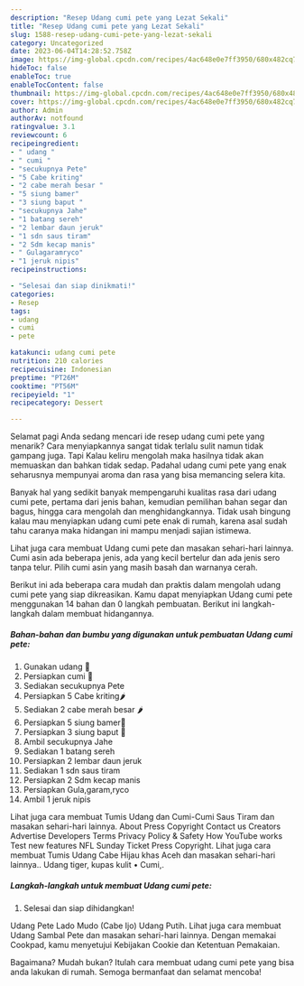 ```yaml
---
description: "Resep Udang cumi pete yang Lezat Sekali"
title: "Resep Udang cumi pete yang Lezat Sekali"
slug: 1588-resep-udang-cumi-pete-yang-lezat-sekali
category: Uncategorized
date: 2023-06-04T14:28:52.758Z
image: https://img-global.cpcdn.com/recipes/4ac648e0e7ff3950/680x482cq70/udang-cumi-pete-foto-resep-utama.jpg
hideToc: false
enableToc: true
enableTocContent: false
thumbnail: https://img-global.cpcdn.com/recipes/4ac648e0e7ff3950/680x482cq70/udang-cumi-pete-foto-resep-utama.jpg
cover: https://img-global.cpcdn.com/recipes/4ac648e0e7ff3950/680x482cq70/udang-cumi-pete-foto-resep-utama.jpg
author: Admin
authorAv: notfound
ratingvalue: 3.1
reviewcount: 6
recipeingredient:
- " udang "
- " cumi "
- "secukupnya Pete"
- "5 Cabe kriting"
- "2 cabe merah besar "
- "5 siung bamer"
- "3 siung baput "
- "secukupnya Jahe"
- "1 batang sereh"
- "2 lembar daun jeruk"
- "1 sdn saus tiram"
- "2 Sdm kecap manis"
- " Gulagaramryco"
- "1 jeruk nipis"
recipeinstructions:

- "Selesai dan siap dinikmati!"
categories:
- Resep
tags:
- udang
- cumi
- pete

katakunci: udang cumi pete 
nutrition: 210 calories
recipecuisine: Indonesian
preptime: "PT26M"
cooktime: "PT56M"
recipeyield: "1"
recipecategory: Dessert

---
```



Selamat pagi Anda sedang mencari ide resep udang cumi pete yang menarik? Cara menyiapkannya sangat tidak terlalu sulit namun tidak gampang juga. Tapi Kalau keliru mengolah maka hasilnya tidak akan memuaskan dan bahkan tidak sedap. Padahal udang cumi pete yang enak seharusnya mempunyai aroma dan rasa yang bisa memancing selera kita.


Banyak hal yang sedikit banyak mempengaruhi kualitas rasa dari udang cumi pete, pertama dari jenis bahan, kemudian pemilihan bahan segar dan bagus, hingga cara mengolah dan menghidangkannya. Tidak usah bingung kalau mau menyiapkan udang cumi pete enak di rumah, karena asal sudah tahu caranya maka hidangan ini mampu menjadi sajian istimewa.

Lihat juga cara membuat Udang cumi pete dan masakan sehari-hari lainnya. Cumi asin ada beberapa jenis, ada yang kecil bertelur dan ada jenis sero tanpa telur. Pilih cumi asin yang masih basah dan warnanya cerah.


Berikut ini ada beberapa cara mudah dan praktis dalam mengolah udang cumi pete yang siap dikreasikan. Kamu dapat menyiapkan Udang cumi pete menggunakan 14 bahan dan 0 langkah pembuatan. Berikut ini langkah-langkah dalam membuat hidangannya.

<!--inarticleads1-->

##### Bahan-bahan dan bumbu yang digunakan untuk pembuatan Udang cumi pete:

1. Gunakan  udang 🍤
1. Persiapkan  cumi 🦑
1. Sediakan secukupnya Pete
1. Persiapkan 5 Cabe kriting🌶️
1. Sediakan 2 cabe merah besar 🌶️
1. Persiapkan 5 siung bamer🧅
1. Persiapkan 3 siung baput 🧅
1. Ambil secukupnya Jahe
1. Sediakan 1 batang sereh
1. Persiapkan 2 lembar daun jeruk
1. Sediakan 1 sdn saus tiram
1. Persiapkan 2 Sdm kecap manis
1. Persiapkan  Gula,garam,ryco
1. Ambil 1 jeruk nipis


Lihat juga cara membuat Tumis Udang dan Cumi-Cumi Saus Tiram dan masakan sehari-hari lainnya. About Press Copyright Contact us Creators Advertise Developers Terms Privacy Policy &amp; Safety How YouTube works Test new features NFL Sunday Ticket Press Copyright. Lihat juga cara membuat Tumis Udang Cabe Hijau khas Aceh dan masakan sehari-hari lainnya.. Udang tiger, kupas kulit • Cumi,. 

<!--inarticleads2-->

##### Langkah-langkah untuk membuat Udang cumi pete:


1. Selesai dan siap dihidangkan!

Udang Pete Lado Mudo (Cabe Ijo) Udang Putih. Lihat juga cara membuat Udang Sambal Pete dan masakan sehari-hari lainnya. Dengan memakai Cookpad, kamu menyetujui Kebijakan Cookie dan Ketentuan Pemakaian. 

Bagaimana? Mudah bukan? Itulah cara membuat udang cumi pete yang bisa anda lakukan di rumah. Semoga bermanfaat dan selamat mencoba!
